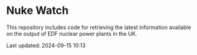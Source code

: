 # Nuke Watch

This repository includes code for retrieving the latest information available on the output of EDF nuclear power plants in the UK.

Last updated: 2024-09-15 10:13